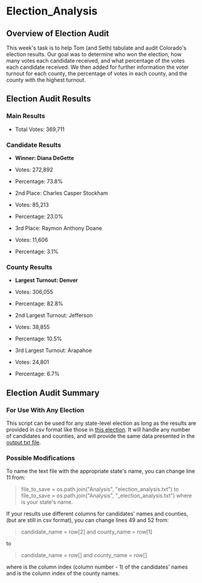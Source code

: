 # Election_Analysis

## Overview of Election Audit

This week's task is to help Tom (and Seth) tabulate and audit Colorado's election results. Our goal was to determine who won the election, how many votes each candidate received, and what percentage of the votes each candidate received. We then added for further information the voter turnout for each county, the percentage of votes in each county, and the county with the highest turnout.

## Election Audit Results

### Main Results

* Total Votes: 369,711

### Candidate Results

* **Winner: Diana DeGette**
 * Votes: 272,892
 * Percentage: 73.8%

* 2nd Place: Charles Casper Stockham
 * Votes: 85,213
 * Percentage: 23.0%

* 3rd Place: Raymon Anthony Doane
 * Votes: 11,606
 * Percentage: 3.1%
 
### County Results

* **Largest Turnout: Denver**
 * Votes: 306,055
 * Percentage: 82.8%

* 2nd Largest Turnout: Jefferson
 * Votes: 38,855
 * Percentage: 10.5%

* 3rd Largest Turnout: Arapahoe
 * Votes: 24,801
 * Percentage: 6.7%

## Election Audit Summary

### For Use With Any Election

This script can be used for any state-level election as long as the results are provided in csv format like those in [this election](Resources/election_results.csv). It will handle any number of candidates and counties, and will provide the same data presented in the [output txt file](Analysis/election_analysis). 

### Possible Modifications

To name the text file with the appropriate state's name, you can change line 11 from:
> file_to_save = os.path.join("Analysis", "election_analysis.txt")
to
> file_to_save = os.path.join("Analysis", "<state>_election_analysis.txt")
where <state> is your state's name.

If your results use different columns for candidates' names and counties, (but are still in csv format), you can change lines 49 and 52 from:
> candidate_name = row[2]
and
> county_name = row[1]
 
to
 
> candidate_name = row[<x>]
and
> county_name = row[<y>]

where <x> is the column index (column number - 1) of the candidates' names and <y> is the column index of the county names.
